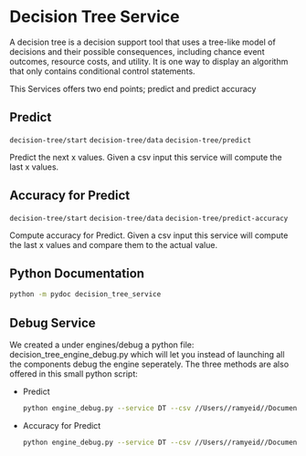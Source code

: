 # Decision Tree Service

A decision tree is a decision support tool that uses a tree-like model of decisions and their possible consequences, including chance event outcomes, resource costs, and utility. It is one way to display an algorithm that only contains conditional control statements.

This Services offers two end points;  predict and predict accuracy

## Predict

```decision-tree/start```
```decision-tree/data```
```decision-tree/predict```

Predict the next x values.
Given a csv input this service will compute the last x values.

## Accuracy for Predict

```decision-tree/start```
```decision-tree/data```
```decision-tree/predict-accuracy```

Compute accuracy for Predict.
Given a csv input this service will compute the last x values and compare them to the actual value.

## Python Documentation

```bash
python -m pydoc decision_tree_service
```

## Debug Service

We created a under engines/debug a python file: decision_tree_engine_debug.py
which will let you instead of launching all the components debug the engine seperately.
The three methods are also offered in this small python script:

* Predict

    ```bash
    python engine_debug.py --service DT --csv //Users//ramyeid//Documents//FYP//V1//mlsk//resources//data_example//classifier_data.csv --actionColumnNames "Length,Diameter,Height,Whole weight,Shucked weight,Viscera weight,Shell weight,Rings" --predictionColumnName Sex --numberOfValues 3 --action PREDICT [--output //Users//ramyeid//Documents//FYP//V1//mlsk//resources//data_example//classifier_data_predict_output.csv]
    ```

* Accuracy for Predict

    ```bash
    python engine_debug.py --service DT --csv //Users//ramyeid//Documents//FYP//V1//mlsk//resources//data_example//classifier_data.csv --actionColumnNames "Length,Diameter,Height,Whole weight,Shucked weight,Viscera weight,Shell weight,Rings" --predictionColumnName Sex --numberOfValues 3 --action PREDICT_ACCURACY
    ```
